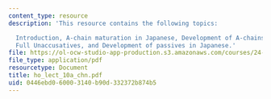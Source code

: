 ```yaml
---
content_type: resource
description: 'This resource contains the following topics:

  Introduction, A-chain maturation in Japanese, Development of A-chains, Syntax of
  Full Unaccusatives, and Development of passives in Japanese.'
file: https://ol-ocw-studio-app-production.s3.amazonaws.com/courses/24-946-linguistic-theory-and-the-japanese-language-fall-2004/0446ebd060003140b90d332372b874b5_ho_lect_10a_chn.pdf
file_type: application/pdf
resourcetype: Document
title: ho_lect_10a_chn.pdf
uid: 0446ebd0-6000-3140-b90d-332372b874b5
---
```

